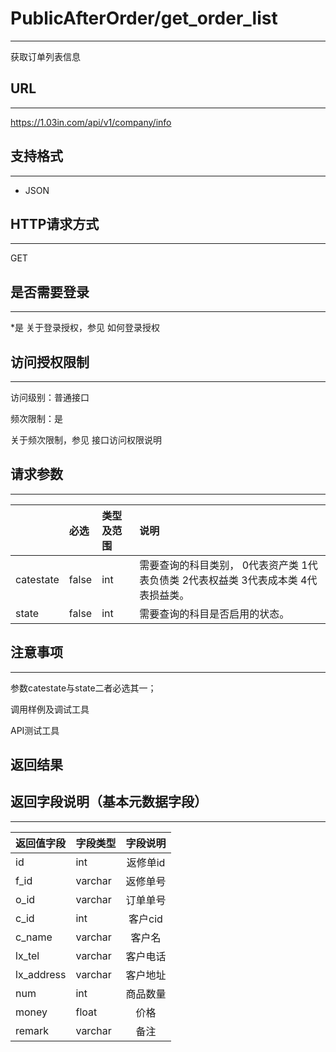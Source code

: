 # PublicAfterOrder/get_order_list
----
获取订单列表信息
## URL
----
https://1.03in.com/api/v1/company/info
## 支持格式
----
* JSON
## HTTP请求方式
----
GET
## 是否需要登录
----
*是
关于登录授权，参见 如何登录授权
## 访问授权限制
----
访问级别：普通接口

频次限制：是

关于频次限制，参见 接口访问权限说明

## 请求参数
----
|| 	必选	|类型及范围	|说明|
|:---|:--|:--|:--|
|catestate  |false|	int|	需要查询的科目类别， 0代表资产类 1代表负债类 2代表权益类 3代表成本类 4代表损益类。|
|state	|false	|int|	需要查询的科目是否启用的状态。|

## 注意事项
----
参数catestate与state二者必选其一；



调用样例及调试工具


API测试工具

返回结果
----

## 返回字段说明（基本元数据字段）
----

|返回值字段 |	字段类型	| 字段说明|
|:--|:------|:------------------------:|
|id	|	int|	        返修单id|	
|f_id|	        varchar|	返修单号|
|o_id|	varchar|	        订单单号|
|c_id|		int|		客户cid|
|c_name|        varchar|        客户名|
|lx_tel	|	varchar	|	客户电话|
|lx_address|	varchar	|	客户地址|
|num	|	int|	        商品数量|
|money	|	float|	         价格|
|remark|		varchar|	         备注|
